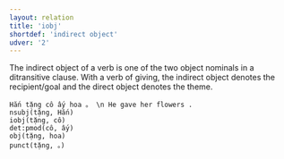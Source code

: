 ```yaml
---
layout: relation
title: 'iobj'
shortdef: 'indirect object'
udver: '2'
---
```


The indirect object of a verb is one of the two object nominals in a ditransitive clause.
With a verb of giving, the indirect object denotes the recipient/goal and the direct
object denotes the theme.

~~~ sdparse
Hắn tặng cô ấy hoa 。 \n He gave her flowers .
nsubj(tặng, Hắn)
iobj(tặng, cô)
det:pmod(cô, ấy)
obj(tặng, hoa)
punct(tặng, 。)
~~~

<!-- Interlanguage links updated Pá kvě 14 11:09:08 CEST 2021 -->

